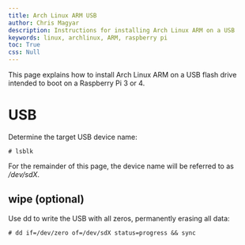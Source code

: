 ```yaml
---
title: Arch Linux ARM USB
author: Chris Magyar
description: Instructions for installing Arch Linux ARM on a USB
keywords: linux, archlinux, ARM, raspberry pi
toc: True
css: Null
---
```


This page explains how to  install Arch Linux ARM on a USB flash drive intended
to boot on a Raspberry Pi 3 or 4.

# USB

Determine the target USB device name:

    # lsblk

For the remainder of this page, the device name will be referred to as */dev/sdX*.

## wipe (optional)

Use dd to write the USB with all zeros, permanently erasing all data:

    # dd if=/dev/zero of=/dev/sdX status=progress && sync
